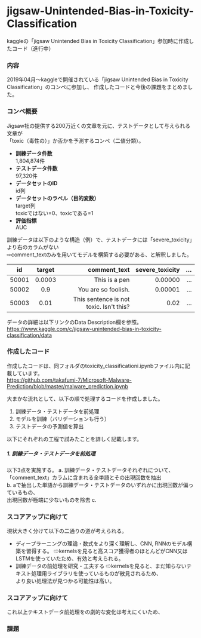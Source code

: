 # jigsaw-Unintended-Bias-in-Toxicity-Classification
kaggleの「jigsaw Unintended Bias in Toxicity Classification」参加時に作成したコード（進行中）

### 内容
2019年04月〜kaggleで開催されている「jigsaw Unintended Bias in Toxicity Classification」のコンペに参加し、
作成したコードと今後の課題をまとめました。    

### コンペ概要
Jigsaw社の提供する200万近くの文章を元に、テストデータとして与えられる文章が  
「toxic（毒性の）」か否かを予測するコンペ（二値分類）。  
- **訓練データ件数**  
  1,804,874件  
- **テストデータ件数**  
  97,320件  
- **データセットのID**  
  id列  
- **データセットのラベル（目的変数）**  
  target列  
  toxicではない=0、toxicである=1  
- **評価指標**  
  AUC    


訓練データは以下のような構造（例）で、テストデータには「severe_toxicity」より右のカラムがない  
 ⇨comment_textのみを用いてモデルを構築する必要がある、と解釈しました。

| id    | target    | comment_text     | severe_toxicity | … |  
|:--------:|:-----------:|------------:|-------------------------:|-------:|  
| 50001 | 0.0003   | This is a pen      |  0.00000                |  …  |  
| 50002 | 0.9 | You are so foolish.       |  0.00001                    |  … |  
| 50003 | 0.01 |    This sentence is not toxic. Isn't this?    |  0.02  |  …  |  

データの詳細は以下リンクのData Description欄を参照。  
<https://www.kaggle.com/c/jigsaw-unintended-bias-in-toxicity-classification/data>    


### 作成したコード    
作成したコードは、同フォルダのtoxicity_classificationi.ipynbファイル内に記載しています。  
<https://github.com/takafumi-7/Microsoft-Malware-Prediction/blob/master/malware_prediction.ipynb>

大まかな流れとして、以下の順で処理するコードを作成しました。
1. 訓練データ・テストデータを前処理
2. モデルを訓練（バリデーションも行う）
3. テストデータの予測値を算出

以下にそれぞれの工程で試みたことを詳しく記載します。    


##### 1. 訓練データ・テストデータを前処理　　
以下3点を実施する。
a. 訓練データ・テストデータそれぞれについて、「comment_text」カラムに含まれる全単語とその出現回数を抽出  
b. aで抽出した単語から訓練データ・テストデータのいずれかに出現回数が偏っているもの、  
   出現回数が極端に少ないものを除去
c. 

### スコアアップに向けて  
現状大きく分けて以下の二通りの道が考えられる。
- ディープラーニングの理論・数式をより深く理解し、CNN, RNNのモデル構築を習得する。
  ⇨kernelsを見ると高スコア獲得者のほとんどがCNN又はLSTMを使っていたため、有効と考えられる。  
- 訓練データの前処理を研究・工夫する
  ⇨kernelsを見ると、まだ知らないテキスト処理用ライブラリを使っているものが散見されるため、  
   より良い処理法が見つかる可能性は高い。

### スコアアップに向けて  
これ以上テキストデータ前処理をの劇的な変化は考えにくいため、

### 課題

